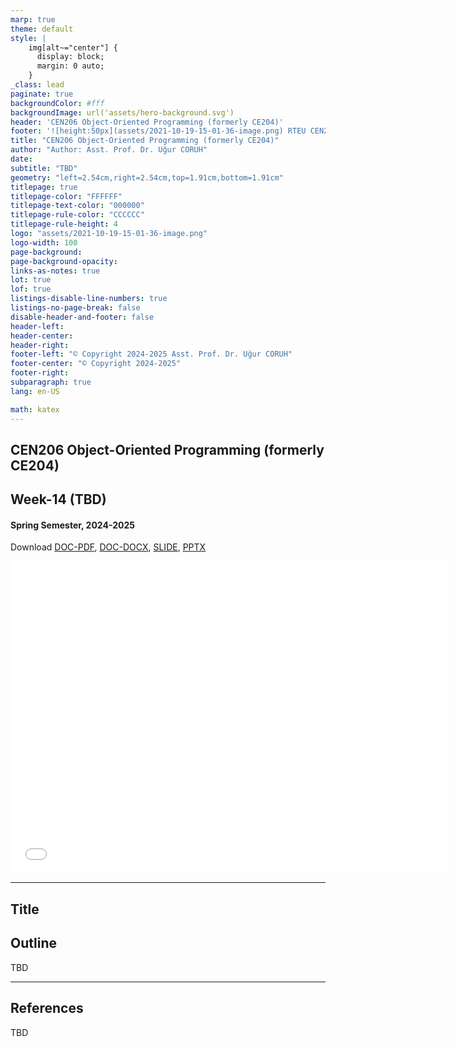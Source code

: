 ```yaml
---
marp: true
theme: default
style: |
    img[alt~="center"] {
      display: block;
      margin: 0 auto;
    }
_class: lead
paginate: true
backgroundColor: #fff
backgroundImage: url('assets/hero-background.svg')
header: 'CEN206 Object-Oriented Programming (formerly CE204)'
footer: '![height:50px](assets/2021-10-19-15-01-36-image.png) RTEU CEN206 Week-14'
title: "CEN206 Object-Oriented Programming (formerly CE204)"
author: "Author: Asst. Prof. Dr. Uğur CORUH"
date:
subtitle: "TBD"
geometry: "left=2.54cm,right=2.54cm,top=1.91cm,bottom=1.91cm"
titlepage: true
titlepage-color: "FFFFFF"
titlepage-text-color: "000000"
titlepage-rule-color: "CCCCCC"
titlepage-rule-height: 4
logo: "assets/2021-10-19-15-01-36-image.png"
logo-width: 100 
page-background:
page-background-opacity:
links-as-notes: true
lot: true
lof: true
listings-disable-line-numbers: true
listings-no-page-break: false
disable-header-and-footer: false
header-left:
header-center:
header-right:
footer-left: "© Copyright 2024-2025 Asst. Prof. Dr. Uğur CORUH"
footer-center: "© Copyright 2024-2025"
footer-right:
subparagraph: true
lang: en-US 

math: katex
---
```


<!-- _backgroundColor: aquq -->

<!-- _color: orange -->

<!-- paginate: false -->

## CEN206 Object-Oriented Programming (formerly CE204)

## Week-14 (TBD)

#### Spring Semester, 2024-2025

Download [DOC-PDF](ce204-week-14-en.md_doc.pdf), [DOC-DOCX](ce204-week-14-en.md_word.docx), [SLIDE](ce204-week-14-en.md_slide.pdf), [PPTX](ce204-week-14-en.md_slide.pptx)

<iframe width=700, height=500 frameBorder=0 src="../ce204-week-14-en.md_slide.html"></iframe>

---

<!-- paginate: true -->

## Title

## Outline

 TBD

---

## References

TBD 